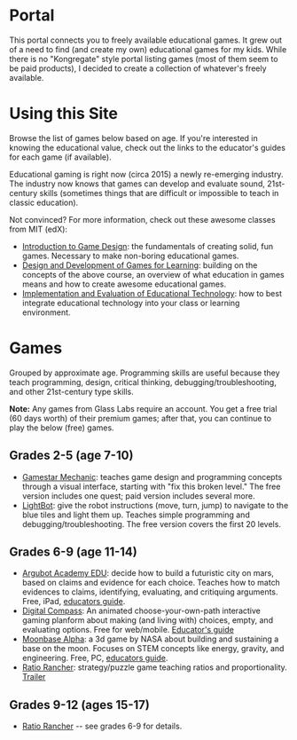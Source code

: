 # Portal

This portal connects you to freely available educational games. It grew out of a need to find (and create my own) educational games for my kids. While there is no "Kongregate" style portal listing games (most of them seem to be paid products), I decided to create a collection of whatever's freely available.

# Using this Site

Browse the list of games below based on age. If you're interested in knowing the educational value, check out the links to the educator's guides for each game (if available).

Educational gaming is right now (circa 2015) a newly re-emerging industry. The industry now knows that games can develop and evaluate sound, 21st-century skills (sometimes things that are difficult or impossible to teach in classic education).

Not convinced? For more information, check out these awesome classes from MIT (edX):

- [Introduction to Game Design](https://www.edx.org/course/introduction-game-design-mitx-11-126x): the fundamentals of creating solid, fun games. Necessary to make non-boring educational games.
- [Design and Development of Games for Learning](https://www.edx.org/course/design-development-games-learning-mitx-11-127x): building on the concepts of the above course, an overview of what education in games means and how to create awesome educational games.
- [Implementation and Evaluation of Educational Technology](https://www.edx.org/course/implementation-evaluation-educational-mitx-11-133x): how to best integrate educational technology into your class or learning environment.

# Games
Grouped by approximate age. Programming skills are useful because they teach programming, design, critical thinking, debugging/troubleshooting, and other 21st-century type skills.

**Note:** Any games from Glass Labs require an account. You get a free trial (60 days worth) of their premium games; after that, you can continue to play the below (free) games.

## Grades 2-5 (age 7-10)
- [Gamestar Mechanic](https://gamestarmechanic.com/): teaches game design and programming concepts through a visual interface, starting with "fix this broken level." The free version includes one quest; paid version includes several more.
- [LightBot](https://lightbot.com/hocflash.html): give the robot instructions (move, turn, jump) to navigate to the blue tiles and light them up. Teaches simple programming and debugging/troubleshooting. The free version covers the first 20 levels.

## Grades 6-9 (age 11-14)
- [Argubot Academy EDU](https://www.glasslabgames.org/games/AA-1): decide how to build a futuristic city on mars, based on claims and evidence for each choice. Teaches how to match evidences to claims, identifying, evaluating, and critiquing arguments. Free, iPad, [educators guide](https://s3-us-west-1.amazonaws.com/playfully-games/AA-1/brochures/AAEDU+brochure.pdf).
- [Digital Compass](https://www.digitalcompass.org/): An animated choose-your-own-path interactive gaming planform about making (and living with) choices, empty, and evaluating options. Free for web/mobile. [Educator's guide](https://d2e111jq13me73.cloudfront.net/sites/default/files/uploads/landing_pages/educator_guide_093015.pdf)
- [Moonbase Alpha](http://www.nasa.gov/offices/education/programs/national/ltp/games/moonbasealpha/index.html): a 3d game by NASA about building and sustaining a base on the moon. Focuses on STEM concepts like energy, gravity, and engineering. Free, PC,  [educators guide](http://www.nasa.gov/pdf/526940main_Moonbase_Alpha_Educator_Guide_v1.pdf).
- [Ratio Rancher](https://www.glasslabgames.org/games/PRIMA): strategy/puzzle game teaching ratios and proportionality. [Trailer](https://www.youtube.com/watch?v=YmB7HZzaGWs)
 

## Grades 9-12 (ages 15-17)
- [Ratio Rancher](https://www.glasslabgames.org/games/PRIMA) -- see grades 6-9  for details.
